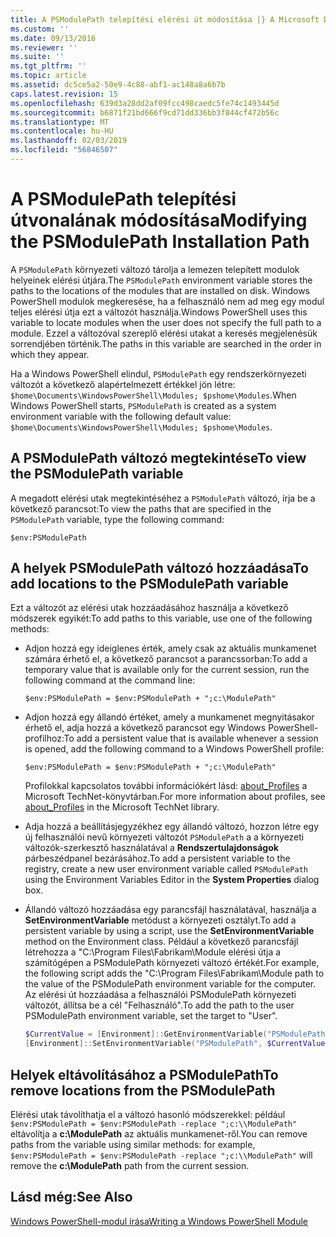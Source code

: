 ```yaml
---
title: A PSModulePath telepítési elérési út módosítása |} A Microsoft Docs
ms.custom: ''
ms.date: 09/13/2016
ms.reviewer: ''
ms.suite: ''
ms.tgt_pltfrm: ''
ms.topic: article
ms.assetid: dc5ce5a2-50e9-4c88-abf1-ac148a8a6b7b
caps.latest.revision: 15
ms.openlocfilehash: 639d3a28dd2af09fcc498caedc5fe74c1493445d
ms.sourcegitcommit: b6871f21bd666f9cd71dd336bb3f844cf472b56c
ms.translationtype: MT
ms.contentlocale: hu-HU
ms.lasthandoff: 02/03/2019
ms.locfileid: "56846507"
---
```

# <a name="modifying-the-psmodulepath-installation-path"></a><span data-ttu-id="22fc9-102">A PSModulePath telepítési útvonalának módosítása</span><span class="sxs-lookup"><span data-stu-id="22fc9-102">Modifying the PSModulePath Installation Path</span></span>

<span data-ttu-id="22fc9-103">A `PSModulePath` környezeti változó tárolja a lemezen telepített modulok helyeinek elérési útjára.</span><span class="sxs-lookup"><span data-stu-id="22fc9-103">The `PSModulePath` environment variable stores the paths to the locations of the modules that are installed on disk.</span></span> <span data-ttu-id="22fc9-104">Windows PowerShell modulok megkeresése, ha a felhasználó nem ad meg egy modul teljes elérési útja ezt a változót használja.</span><span class="sxs-lookup"><span data-stu-id="22fc9-104">Windows PowerShell uses this variable to locate modules when the user does not specify the full path to a module.</span></span> <span data-ttu-id="22fc9-105">Ezzel a változóval szereplő elérési utakat a keresés megjelenésük sorrendjében történik.</span><span class="sxs-lookup"><span data-stu-id="22fc9-105">The paths in this variable are searched in the order in which they appear.</span></span>

<span data-ttu-id="22fc9-106">Ha a Windows PowerShell elindul, `PSModulePath` egy rendszerkörnyezeti változót a következő alapértelmezett értékkel jön létre: `$home\Documents\WindowsPowerShell\Modules; $pshome\Modules`.</span><span class="sxs-lookup"><span data-stu-id="22fc9-106">When Windows PowerShell starts, `PSModulePath` is created as a system environment variable with the following default value: `$home\Documents\WindowsPowerShell\Modules; $pshome\Modules`.</span></span>

## <a name="to-view-the-psmodulepath-variable"></a><span data-ttu-id="22fc9-107">A PSModulePath változó megtekintése</span><span class="sxs-lookup"><span data-stu-id="22fc9-107">To view the PSModulePath variable</span></span>

<span data-ttu-id="22fc9-108">A megadott elérési utak megtekintéséhez a `PSModulePath` változó, írja be a következő parancsot:</span><span class="sxs-lookup"><span data-stu-id="22fc9-108">To view the paths that are specified in the `PSModulePath` variable, type the following command:</span></span>

`$env:PSModulePath`

## <a name="to-add-locations-to-the-psmodulepath-variable"></a><span data-ttu-id="22fc9-109">A helyek PSModulePath változó hozzáadása</span><span class="sxs-lookup"><span data-stu-id="22fc9-109">To add locations to the PSModulePath variable</span></span>

<span data-ttu-id="22fc9-110">Ezt a változót az elérési utak hozzáadásához használja a következő módszerek egyikét:</span><span class="sxs-lookup"><span data-stu-id="22fc9-110">To add paths to this variable, use one of the following methods:</span></span>

- <span data-ttu-id="22fc9-111">Adjon hozzá egy ideiglenes érték, amely csak az aktuális munkamenet számára érhető el, a következő parancsot a parancssorban:</span><span class="sxs-lookup"><span data-stu-id="22fc9-111">To add a temporary value that is available only for the current session, run the following command at the command line:</span></span>

  `$env:PSModulePath = $env:PSModulePath + ";c:\ModulePath"`

- <span data-ttu-id="22fc9-112">Adjon hozzá egy állandó értéket, amely a munkamenet megnyitásakor érhető el, adja hozzá a következő parancsot egy Windows PowerShell-profilhoz:</span><span class="sxs-lookup"><span data-stu-id="22fc9-112">To add a persistent value that is available whenever a session is opened, add the following command to a Windows PowerShell profile:</span></span>

  `$env:PSModulePath = $env:PSModulePath + ";c:\ModulePath"`

  <span data-ttu-id="22fc9-113">Profilokkal kapcsolatos további információkért lásd: [about_Profiles](/powershell/module/microsoft.powershell.core/about/about_profiles) a Microsoft TechNet-könyvtárban.</span><span class="sxs-lookup"><span data-stu-id="22fc9-113">For more information about profiles, see [about_Profiles](/powershell/module/microsoft.powershell.core/about/about_profiles) in the Microsoft TechNet library.</span></span>

- <span data-ttu-id="22fc9-114">Adja hozzá a beállításjegyzékhez egy állandó változó, hozzon létre egy új felhasználói nevű környezeti változót `PSModulePath` a a környezeti változók-szerkesztő használatával a **Rendszertulajdonságok** párbeszédpanel bezárásához.</span><span class="sxs-lookup"><span data-stu-id="22fc9-114">To add a persistent variable to the registry, create a new user environment variable called `PSModulePath` using the Environment Variables Editor in the **System Properties** dialog box.</span></span>

- <span data-ttu-id="22fc9-115">Állandó változó hozzáadása egy parancsfájl használatával, használja a **SetEnvironmentVariable** metódust a környezeti osztályt.</span><span class="sxs-lookup"><span data-stu-id="22fc9-115">To add a persistent variable by using a script, use the **SetEnvironmentVariable** method on the Environment class.</span></span> <span data-ttu-id="22fc9-116">Például a következő parancsfájl létrehozza a "C:\Program Files\Fabrikam\Module elérési útja a számítógépen a PSModulePath környezeti változó értékét.</span><span class="sxs-lookup"><span data-stu-id="22fc9-116">For example, the following script adds the "C:\Program Files\Fabrikam\Module path to the value of the PSModulePath environment variable for the computer.</span></span> <span data-ttu-id="22fc9-117">Az elérési út hozzáadása a felhasználói PSModulePath környezeti változót, állítsa be a cél "Felhasználó".</span><span class="sxs-lookup"><span data-stu-id="22fc9-117">To add the path to the user PSModulePath environment variable, set the target to "User".</span></span>

  ```powershell
  $CurrentValue = [Environment]::GetEnvironmentVariable("PSModulePath", "Machine")
  [Environment]::SetEnvironmentVariable("PSModulePath", $CurrentValue + ";C:\Program Files\Fabrikam\Modules", "Machine")

  ```

## <a name="to-remove-locations-from-the-psmodulepath"></a><span data-ttu-id="22fc9-118">Helyek eltávolításához a PSModulePath</span><span class="sxs-lookup"><span data-stu-id="22fc9-118">To remove locations from the PSModulePath</span></span>

<span data-ttu-id="22fc9-119">Elérési utak távolíthatja el a változó hasonló módszerekkel: például `$env:PSModulePath = $env:PSModulePath -replace ";c:\\ModulePath"` eltávolítja a **c:\ModulePath** az aktuális munkamenet-ről.</span><span class="sxs-lookup"><span data-stu-id="22fc9-119">You can remove paths from the variable using similar methods: for example, `$env:PSModulePath = $env:PSModulePath -replace ";c:\\ModulePath"` will remove the **c:\ModulePath** path from the current session.</span></span>

## <a name="see-also"></a><span data-ttu-id="22fc9-120">Lásd még:</span><span class="sxs-lookup"><span data-stu-id="22fc9-120">See Also</span></span>

[<span data-ttu-id="22fc9-121">Windows PowerShell-modul írása</span><span class="sxs-lookup"><span data-stu-id="22fc9-121">Writing a Windows PowerShell Module</span></span>](./writing-a-windows-powershell-module.md)
